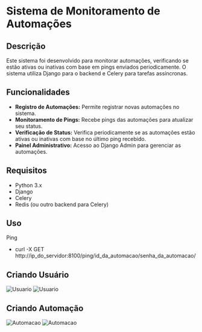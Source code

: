 # Sistema de Monitoramento de Automações

## Descrição

Este sistema foi desenvolvido para monitorar automações, verificando se estão ativas ou inativas com base em pings enviados periodicamente. O sistema utiliza Django para o backend e Celery para tarefas assíncronas.

## Funcionalidades

- **Registro de Automações:** Permite registrar novas automações no sistema.
- **Monitoramento de Pings:** Recebe pings das automações para atualizar seu status.
- **Verificação de Status:** Verifica periodicamente se as automações estão ativas ou inativas com base no último ping recebido.
- **Painel Administrativo:** Acesso ao Django Admin para gerenciar as automações.

## Requisitos

- Python 3.x
- Django
- Celery
- Redis (ou outro backend para Celery)

## Uso

Ping 
- curl -X GET http://ip_do_servidor:8100/ping/id_da_automacao/senha_da_automacao/


## Criando Usuário
![Usuario](https://github.com/intertv-tec/monitor_server/blob/main/print/novo_usuario.png)
![Usuario](https://github.com/intertv-tec/monitor_server/blob/main/print/novo_usuario2.png)

## Criando Automação
![Automacao](https://github.com/intertv-tec/monitor_server/blob/main/print/automacao.png)
![Automacao](https://github.com/intertv-tec/monitor_server/blob/main/print/nova_automacao.png)
